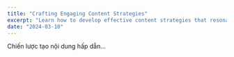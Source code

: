 ```yaml
---
title: "Crafting Engaging Content Strategies"
excerpt: "Learn how to develop effective content strategies that resonate with your audience and drive engagement."
date: "2024-03-10"
---
```


Chiến lược tạo nội dung hấp dẫn...
